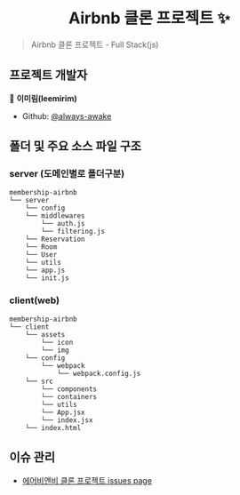<h1 align="center">Airbnb 클론 프로젝트 ✨</h1>


> Airbnb 클론 프로젝트 - Full Stack(js)

## 프로젝트 개발자
👤 **이미림(leemirim)**
* Github: [@always-awake](https://github.com/always-awake)

## 폴더 및 주요 소스 파일 구조
### server (도메인별로 폴더구분)
```
membership-airbnb
└── server
    └── config
    └── middlewares
        └── auth.js
        └── filtering.js
    └── Reservation
    └── Room
    └── User
    └── utils
    └── app.js
    └── init.js
```

### client(web)
```
membership-airbnb
└── client
    └── assets
        └── icon
        └── img
    └── config
        └── webpack    
            └── webpack.config.js
    └── src
        └── components
        └── containers
        └── utils
        └── App.jsx
        └── index.jsx
    └── index.html
```

## 이슈 관리
- [에어비엔비 클론 프로젝트 issues page](https://github.com/always-awake/membership-airbnb/issues)

